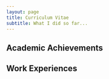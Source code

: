```yaml
---
layout: page
title: Curriculum Vitae
subtitle: What I did so far...
---
```


## Academic Achievements

## Work Experiences
